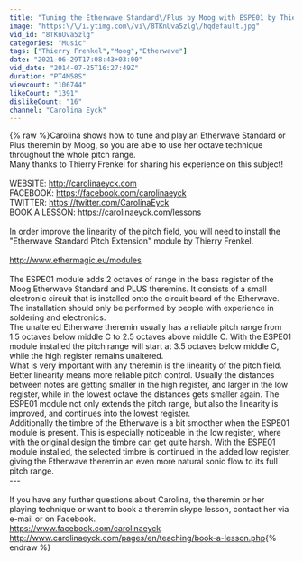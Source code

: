 ```yaml
---
title: "Tuning the Etherwave Standard\/Plus by Moog with ESPE01 by Thierry Frenkel | Carolina talks Theremin"
image: "https:\/\/i.ytimg.com\/vi\/8TKnUva5zlg\/hqdefault.jpg"
vid_id: "8TKnUva5zlg"
categories: "Music"
tags: ["Thierry Frenkel","Moog","Etherwave"]
date: "2021-06-29T17:08:43+03:00"
vid_date: "2014-07-25T16:27:49Z"
duration: "PT4M58S"
viewcount: "106744"
likeCount: "1391"
dislikeCount: "16"
channel: "Carolina Eyck"
---
```

{% raw %}Carolina shows how to tune and play an Etherwave Standard or Plus theremin by Moog, so you are able to use her octave technique throughout the whole pitch range.<br />Many thanks to Thierry Frenkel for sharing his experience on this subject!<br /><br />WEBSITE: <a rel="nofollow" target="blank" href="http://carolinaeyck.com">http://carolinaeyck.com</a><br />FACEBOOK: <a rel="nofollow" target="blank" href="https://facebook.com/carolinaeyck">https://facebook.com/carolinaeyck</a><br />TWITTER: <a rel="nofollow" target="blank" href="https://twitter.com/CarolinaEyck">https://twitter.com/CarolinaEyck</a><br />BOOK A LESSON: <a rel="nofollow" target="blank" href="https://carolinaeyck.com/lessons">https://carolinaeyck.com/lessons</a><br /><br />In order improve the linearity of the pitch field, you will need to install the &quot;Etherwave Standard Pitch Extension&quot; module by Thierry Frenkel.<br /><br /><a rel="nofollow" target="blank" href="http://www.ethermagic.eu/modules">http://www.ethermagic.eu/modules</a><br /><br />The ESPE01 module adds 2 octaves of range in the bass register of the Moog Etherwave Standard and PLUS theremins. It consists of a small electronic circuit that is installed onto the circuit board of the Etherwave. The installation should only be performed by people with experience in soldering and electronics.<br />The unaltered Etherwave theremin usually has a reliable pitch range from 1.5 octaves below middle C to 2.5 octaves above middle C. With the ESPE01 module installed the pitch range will start at 3.5 octaves below middle C, while the high register remains unaltered.<br />What is very important with any theremin is the linearity of the pitch field. Better linearity means more reliable pitch control. Usually the distances between notes are getting smaller in the high register, and larger in the low register, while in the lowest octave the distances gets smaller again. The ESPE01 module not only extends the pitch range, but also the linearity is improved, and continues into the lowest register.<br />Additionally the timbre of the Etherwave is a bit smoother when the ESPE01 module is present. This is especially noticeable in the low register, where with the original design the timbre can get quite harsh. With the ESPE01 module installed, the selected timbre is continued in the added low register, giving the Etherwave theremin an even more natural sonic flow to its full pitch range.<br />---<br /><br />If you have any further questions about Carolina, the theremin or her playing technique or want to book a theremin skype lesson, contact her via e-mail or on Facebook.<br /><a rel="nofollow" target="blank" href="https://www.facebook.com/carolinaeyck">https://www.facebook.com/carolinaeyck</a><br /><a rel="nofollow" target="blank" href="http://www.carolinaeyck.com/pages/en/teaching/book-a-lesson.php">http://www.carolinaeyck.com/pages/en/teaching/book-a-lesson.php</a>{% endraw %}
